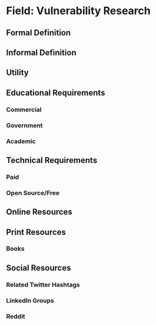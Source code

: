 # Field: Vulnerability Research

## Formal Definition

## Informal Definition

## Utility

## Educational Requirements

### Commercial

### Government

### Academic

## Technical Requirements

### Paid

### Open Source/Free

## Online Resources

## Print Resources

### Books

## Social Resources

### Related Twitter Hashtags

### LinkedIn Groups

### Reddit